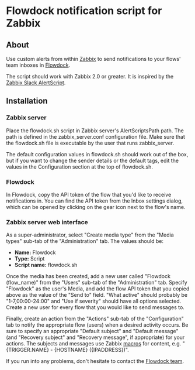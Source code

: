 Flowdock notification script for Zabbix 
=======================================

About
-----
Use custom alerts from within [Zabbix](http://www.zabbix.com/) to send notifications to your flows' team inboxes in [Flowdock](http://www.flowdock.com/).

The script should work with Zabbix 2.0 or greater. It is inspired by the [Zabbix Slack AlertScript](https://github.com/ericoc/zabbix-slack-alertscript).

Installation
------------

### Zabbix server

Place the flowdock.sh script in Zabbix server's AlertScriptsPath path. The path is defined in the zabbix_server.conf configuration file. Make sure that the flowdock.sh file is executable by the user that runs zabbix_server.

The default configuration values in flowdock.sh should work out of the box, but if you want to change the sender details or the default tags, edit the values in the Configuration section at the top of flowdock.sh.

### Flowdock

In Flowdock, copy the API token of the flow that you'd like to receive notifications in. You can find the API token from the Inbox settings dialog, which can be opened by clicking on the gear icon next to the flow's name.

### Zabbix server web interface

As a super-administrator, select "Create media type" from the "Media types" sub-tab of the "Administration" tab. The values should be:

- **Name:** Flowdock
- **Type:** Script
- **Script name:** flowdock.sh

Once the media has been created, add a new user called "Flowdock (flow_name)" from the "Users" sub-tab of the "Administration" tab. Specify "Flowdock" as the user's Media, and add the flow API token that you copied above as the value of the "Send to" field. "What active" should probably be "1-7,00:00-24:00" and "Use if severity" should have all options selected. Create a new user for every flow that you would like to send messages to.

Finally, create an action from the "Actions" sub-tab of the "Configuration" tab to notify the appropriate flow (users) when a desired activity occurs. Be sure to specify an appropriate "Default subject" and "Default message" (and "Recovery subject" and "Recovery message", if appropriate) for your actions. The subjects and messages use Zabbix [macros](https://www.zabbix.com/documentation/2.2/manual/appendix/macros/supported_by_location) for content, e.g. "{TRIGGER.NAME} - {HOSTNAME} ({IPADDRESS})".

If you run into any problems, don't hesitate to contact the [Flowdock team](mailto:support@flowdock.com).
